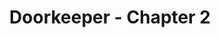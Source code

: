 ---
layout: comic
title: Doorkeeper - Chapter 2
series: doorkeeper
issue_name: chapter
issue_num: 2
page_count: 16
last: false
---